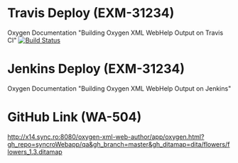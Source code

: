 # Travis Deploy (EXM-31234)
Oxygen Documentation "Building Oxygen XML WebHelp Output on Travis CI" [![Build Status](https://travis-ci.org/syncroWebapp/qa.svg?branch=master)](https://travis-ci.org/syncroWebapp/qa)

# Jenkins Deploy (EXM-31234)
Oxygen Documentation "Building Oxygen XML WebHelp Output on Jenkins"

# GitHub Link (WA-504)
http://x14.sync.ro:8080/oxygen-xml-web-author/app/oxygen.html?gh_repo=syncroWebapp/qa&gh_branch=master&gh_ditamap=dita/flowers/flowers_1.3.ditamap